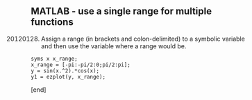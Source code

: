 ## MATLAB - use a single range for multiple functions

20120128. Assign a range (in brackets and colon-delimited) to a symbolic variable and then use the variable where a range would be.

~~~
syms x x_range;
x_range = [-pi:-pi/2:0;pi/2:pi];
y = sin(x.^2).*cos(x);
y1 = ezplot(y, x_range);
~~~

[end]
